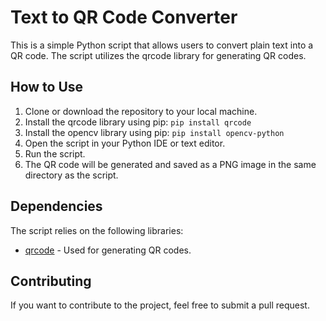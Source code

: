 # Text to QR Code Converter

This is a simple Python script that allows users to convert plain text into a QR code. The script utilizes the qrcode library for generating QR codes.

## How to Use

1. Clone or download the repository to your local machine.
2. Install the qrcode library using pip: `pip install qrcode`
3. Install the opencv library using pip: `pip install opencv-python`
4. Open the script in your Python IDE or text editor.
5. Run the script.
6. The QR code will be generated and saved as a PNG image in the same directory as the script.

## Dependencies

The script relies on the following libraries:

- [qrcode](https://pypi.org/project/qrcode/) - Used for generating QR codes.

## Contributing

If you want to contribute to the project, feel free to submit a pull request.
